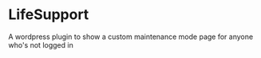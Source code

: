 # LifeSupport
A wordpress plugin to show a custom maintenance mode page for anyone who's not logged in
